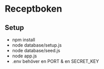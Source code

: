 # Receptboken

## Setup
- npm install
- node database/setup.js
- node database/seed.js
- node app.js
- .env behöver en PORT & en SECRET_KEY
